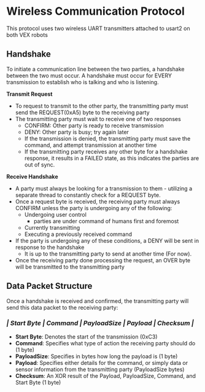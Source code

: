 # Wireless Communication Protocol
This protocol uses two wireless UART transmitters attached to usart2 on both VEX robots

## Handshake 
To initiate a communication line between the two parties, a handshake
between the two must occur.  A handshake must occur for EVERY transmission
to establish who is talking and who is listening.

**Transmit Request**
- To request to transmit to the other party, the transmitting party must send
   the REQUEST(0xA5) byte to the receiving party
- The transmitting party must wait to receive one of two responses
  - CONFIRM: Other party is ready to receive transmission
  - DENY: Other party is busy; try again later
  - If the transmission is denied, the transmitting party must save
     the command, and attempt transmission at another time
  - If the transmitting party receives any other byte for a handshake
    response, it results in a FAILED state, as this indicates the parties
    are out of sync.

**Receive Handshake**
- A party must always be looking for a transmission to them - utilizing a
  separate thread to constantly check for a REQUEST byte.
- Once a request byte is received, the receiving party must always CONFIRM
   unless the party is undergoing any of the following:
  - Undergoing user control
    - parties are under command of humans first and foremost
  - Currently transmitting
  - Executing a previously received command
- If the party is undergoing any of these conditions, a DENY will be sent in
   response to the handshake
  - It is up to the transmitting party to send at another time (For now).
- Once the receiving party done processing the request, an OVER byte will be
   transmitted to the transmitting party

## Data Packet Structure 
Once a handshake is received and confirmed, the transmitting party
will send this data packet to the receiving party:

### *| Start Byte | Command | PayloadSize | Payload | Checksum |*

- **Start Byte**: Denotes the start of the transmission (0xC3)
- **Command**: Specifies what type of action the receiving party should do (1 byte)
- **PayloadSize**: Specifies in bytes how long the payload is (1 byte)
- **Payload**: Specifies either details for the command, or simply data or sensor
          information from the transmitting party (PayloadSize bytes)
- **Checksum**: An XOR result of the Payload, PayloadSize, Command, and Start Byte
           (1 byte)
